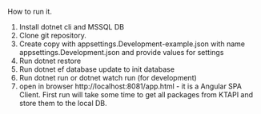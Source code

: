 How to run it.

1. Install dotnet cli and MSSQL DB
2. Clone git repository.
3. Create copy with appsettings.Development-example.json with name appsettings.Development.json and provide values for settings
4. Run dotnet restore
5. Run dotnet ef database update to init database
6. Run dotnet run or dotnet watch run (for development)
7. open in browser http://localhost:8081/app.html - it is a Angular SPA Client. First run will take some time to get all packages from KTAPI and store them to the local DB.